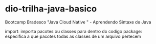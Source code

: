 # dio-trilha-java-basico
Bootcamp Bradesco "Java Cloud Native " - Aprendendo Sintaxe de Java

import: importa pacotes ou classes para dentro do codigo
package: especifica a que pacotes todas as classes de um arquivo pertecem
